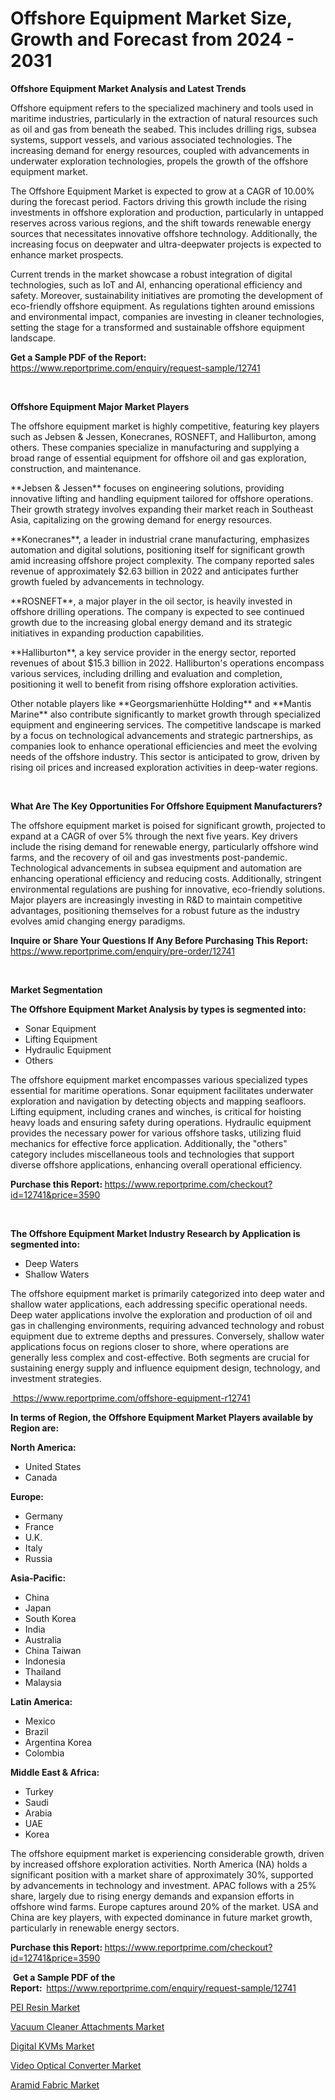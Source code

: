 <p><h1>Offshore Equipment Market Size, Growth and Forecast from 2024 - 2031</h1></p><p><strong>Offshore Equipment Market Analysis and Latest Trends</strong></p>
<p><p>Offshore equipment refers to the specialized machinery and tools used in maritime industries, particularly in the extraction of natural resources such as oil and gas from beneath the seabed. This includes drilling rigs, subsea systems, support vessels, and various associated technologies. The increasing demand for energy resources, coupled with advancements in underwater exploration technologies, propels the growth of the offshore equipment market.</p><p>The Offshore Equipment Market is expected to grow at a CAGR of 10.00% during the forecast period. Factors driving this growth include the rising investments in offshore exploration and production, particularly in untapped reserves across various regions, and the shift towards renewable energy sources that necessitates innovative offshore technology. Additionally, the increasing focus on deepwater and ultra-deepwater projects is expected to enhance market prospects.</p><p>Current trends in the market showcase a robust integration of digital technologies, such as IoT and AI, enhancing operational efficiency and safety. Moreover, sustainability initiatives are promoting the development of eco-friendly offshore equipment. As regulations tighten around emissions and environmental impact, companies are investing in cleaner technologies, setting the stage for a transformed and sustainable offshore equipment landscape.</p></p>
<p><strong>Get a Sample PDF of the Report:&nbsp;</strong> <a href="https://www.reportprime.com/enquiry/request-sample/12741?utm_campaign=62&utm_medium=2&utm_source=Github&utm_content=ia&utm_term=25122024&utm_id=offshore-equipment">https://www.reportprime.com/enquiry/request-sample/12741</a></p>
<p>&nbsp;</p>
<p><strong>Offshore Equipment Major Market Players</strong></p>
<p><p>The offshore equipment market is highly competitive, featuring key players such as Jebsen & Jessen, Konecranes, ROSNEFT, and Halliburton, among others. These companies specialize in manufacturing and supplying a broad range of essential equipment for offshore oil and gas exploration, construction, and maintenance.</p><p>**Jebsen & Jessen** focuses on engineering solutions, providing innovative lifting and handling equipment tailored for offshore operations. Their growth strategy involves expanding their market reach in Southeast Asia, capitalizing on the growing demand for energy resources.</p><p>**Konecranes**, a leader in industrial crane manufacturing, emphasizes automation and digital solutions, positioning itself for significant growth amid increasing offshore project complexity. The company reported sales revenue of approximately $2.63 billion in 2022 and anticipates further growth fueled by advancements in technology.</p><p>**ROSNEFT**, a major player in the oil sector, is heavily invested in offshore drilling operations. The company is expected to see continued growth due to the increasing global energy demand and its strategic initiatives in expanding production capabilities.</p><p>**Halliburton**, a key service provider in the energy sector, reported revenues of about $15.3 billion in 2022. Halliburton's operations encompass various services, including drilling and evaluation and completion, positioning it well to benefit from rising offshore exploration activities.</p><p>Other notable players like **Georgsmarienhütte Holding** and **Mantis Marine** also contribute significantly to market growth through specialized equipment and engineering services. The competitive landscape is marked by a focus on technological advancements and strategic partnerships, as companies look to enhance operational efficiencies and meet the evolving needs of the offshore industry. This sector is anticipated to grow, driven by rising oil prices and increased exploration activities in deep-water regions.</p></p>
<p>&nbsp;</p>
<p><strong>What Are The Key Opportunities For Offshore Equipment Manufacturers?</strong></p>
<p><p>The offshore equipment market is poised for significant growth, projected to expand at a CAGR of over 5% through the next five years. Key drivers include the rising demand for renewable energy, particularly offshore wind farms, and the recovery of oil and gas investments post-pandemic. Technological advancements in subsea equipment and automation are enhancing operational efficiency and reducing costs. Additionally, stringent environmental regulations are pushing for innovative, eco-friendly solutions. Major players are increasingly investing in R&D to maintain competitive advantages, positioning themselves for a robust future as the industry evolves amid changing energy paradigms.</p></p>
<p><strong>Inquire or Share Your Questions If Any Before Purchasing This Report:</strong> <a href="https://www.reportprime.com/enquiry/pre-order/12741?utm_campaign=62&utm_medium=2&utm_source=Github&utm_content=ia&utm_term=25122024&utm_id=offshore-equipment">https://www.reportprime.com/enquiry/pre-order/12741</a></p>
<p>&nbsp;</p>
<p><strong>Market Segmentation</strong></p>
<p><strong>The Offshore Equipment Market Analysis by types is segmented into:</strong></p>
<p><ul><li>Sonar Equipment</li><li>Lifting Equipment</li><li>Hydraulic Equipment</li><li>Others</li></ul></p>
<p><p>The offshore equipment market encompasses various specialized types essential for maritime operations. Sonar equipment facilitates underwater exploration and navigation by detecting objects and mapping seafloors. Lifting equipment, including cranes and winches, is critical for hoisting heavy loads and ensuring safety during operations. Hydraulic equipment provides the necessary power for various offshore tasks, utilizing fluid mechanics for effective force application. Additionally, the "others" category includes miscellaneous tools and technologies that support diverse offshore applications, enhancing overall operational efficiency.</p></p>
<p><strong>Purchase this Report:&nbsp;</strong><a href="https://www.reportprime.com/checkout?id=12741&price=3590&utm_campaign=62&utm_medium=2&utm_source=Github&utm_content=ia&utm_term=25122024&utm_id=offshore-equipment">https://www.reportprime.com/checkout?id=12741&price=3590</a></p>
<p>&nbsp;</p>
<p><strong>The Offshore Equipment Market Industry Research by Application is segmented into:</strong></p>
<p><ul><li>Deep Waters</li><li>Shallow Waters</li></ul></p>
<p><p>The offshore equipment market is primarily categorized into deep water and shallow water applications, each addressing specific operational needs. Deep water applications involve the exploration and production of oil and gas in challenging environments, requiring advanced technology and robust equipment due to extreme depths and pressures. Conversely, shallow water applications focus on regions closer to shore, where operations are generally less complex and cost-effective. Both segments are crucial for sustaining energy supply and influence equipment design, technology, and investment strategies.</p></p>
<p><a href="https://www.reportprime.com/offshore-equipment-r12741?utm_campaign=62&utm_medium=2&utm_source=Github&utm_content=ia&utm_term=25122024&utm_id=offshore-equipment">&nbsp;https://www.reportprime.com/offshore-equipment-r12741</a></p>
<p><strong>In terms of Region, the Offshore Equipment Market Players available by Region are:</strong></p>
<p>
    <p> <strong> North America: </strong>
        <ul>
            <li>United States</li>
            <li>Canada</li>
        </ul>
        </p> 
    <p> <strong> Europe: </strong>
        <ul>
            <li>Germany</li>
            <li>France</li>
            <li>U.K.</li>
            <li>Italy</li>
            <li>Russia</li>
        </ul>
        </p> 
    <p> <strong> Asia-Pacific: </strong>
        <ul>
            <li>China</li>
            <li>Japan</li>
            <li>South Korea</li>
            <li>India</li>
            <li>Australia</li>
            <li>China Taiwan</li>
            <li>Indonesia</li>
            <li>Thailand</li>
            <li>Malaysia</li>
        </ul>
        </p> 
    <p> <strong> Latin America: </strong>
        <ul>
            <li>Mexico</li>
            <li>Brazil</li>
            <li>Argentina Korea</li>
            <li>Colombia</li>
        </ul>
        </p> 
    <p> <strong> Middle East & Africa: </strong>
        <ul>
            <li>Turkey</li>
            <li>Saudi</li>
            <li>Arabia</li>
            <li>UAE</li>
            <li>Korea</li>
        </ul>
    </p>
    </p>
<p><p>The offshore equipment market is experiencing considerable growth, driven by increased offshore exploration activities. North America (NA) holds a significant position with a market share of approximately 30%, supported by advancements in technology and investment. APAC follows with a 25% share, largely due to rising energy demands and expansion efforts in offshore wind farms. Europe captures around 20% of the market. USA and China are key players, with expected dominance in future market growth, particularly in renewable energy sectors.</p></p>
<p><strong>Purchase this Report: </strong><a href="https://www.reportprime.com/checkout?id=12741&price=3590&utm_campaign=62&utm_medium=2&utm_source=Github&utm_content=ia&utm_term=25122024&utm_id=offshore-equipment">https://www.reportprime.com/checkout?id=12741&price=3590</a></p>
<p>&nbsp;<strong>Get a Sample PDF of the Report:&nbsp;&nbsp;</strong><a href="https://www.reportprime.com/enquiry/request-sample/12741?utm_campaign=62&utm_medium=2&utm_source=Github&utm_content=ia&utm_term=25122024&utm_id=offshore-equipment">https://www.reportprime.com/enquiry/request-sample/12741</a></p>
<p><strong></strong></p>
<p><p><a href="https://www.linkedin.com/pulse/detailed-analysis-pei-resin-market-growth-from-2024-2031-5aepe?utm_campaign=62&utm_medium=2&utm_source=Github&utm_content=ia&utm_term=25122024&utm_id=offshore-equipment">PEI Resin Market</a></p><p><a href="https://www.linkedin.com/pulse/comprehensive-vacuum-cleaner-attachments-market-report-regional-yeknf?utm_campaign=62&utm_medium=2&utm_source=Github&utm_content=ia&utm_term=25122024&utm_id=offshore-equipment">Vacuum Cleaner Attachments Market</a></p><p><a href="https://github.com/sherikacas30/Market-Research-Report-List-1/blob/main/digital-kvms-market.md?utm_campaign=62&utm_medium=2&utm_source=Github&utm_content=ia&utm_term=25122024&utm_id=offshore-equipment">Digital KVMs Market</a></p><p><a href="https://github.com/FahadAhmed223/Market-Research-Report-List-1/blob/main/video-optical-converter-market.md?utm_campaign=62&utm_medium=2&utm_source=Github&utm_content=ia&utm_term=25122024&utm_id=offshore-equipment">Video Optical Converter Market</a></p><p><a href="https://www.linkedin.com/pulse/aramid-fabric-market-analysis-insights-competition-cagr-forecast-sivve?utm_campaign=62&utm_medium=2&utm_source=Github&utm_content=ia&utm_term=25122024&utm_id=offshore-equipment">Aramid Fabric Market</a></p></p>